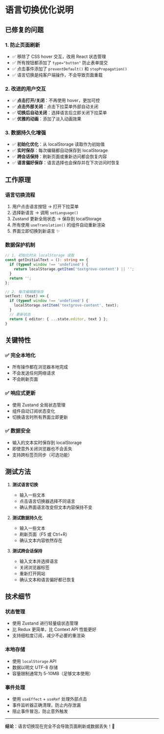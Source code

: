 # 语言切换优化说明

## 已修复的问题

### 1. **防止页面刷新**
- ✅ 移除了 CSS hover 交互，改用 React 状态管理
- ✅ 所有按钮都添加了 `type="button"` 防止表单提交
- ✅ 点击事件添加了 `preventDefault()` 和 `stopPropagation()`
- ✅ 语言切换是纯客户端操作，不会导致页面重载

### 2. **改进的用户交互**
- ✅ **点击打开/关闭**：不再使用 hover，更加可控
- ✅ **点击外部关闭**：点击下拉菜单外部自动关闭
- ✅ **切换后自动关闭**：选择语言后立即关闭下拉菜单
- ✅ **优雅的动画**：添加了淡入动画效果

### 3. **数据持久化增强**
- ✅ **初始化优化**：从 localStorage 读取作为初始值
- ✅ **实时保存**：每次编辑都自动保存到 localStorage
- ✅ **跨会话保持**：刷新页面或重新访问都会恢复内容
- ✅ **语言偏好保存**：语言选择也会保存并在下次访问时恢复

## 工作原理

### 语言切换流程
1. 用户点击语言按钮 → 打开下拉菜单
2. 选择新语言 → 调用 `setLanguage()`
3. Zustand 更新全局状态 → 保存到 localStorage
4. 所有使用 `useTranslation()` 的组件自动重新渲染
5. 界面立即切换到新语言 ✨

### 数据保护机制
```typescript
// 1. 初始化时从 localStorage 读取
const getInitialText = (): string => {
  if (typeof window !== 'undefined') {
    return localStorage.getItem('textgrove-content') || '';
  }
  return '';
};

// 2. 每次编辑都保存
setText: (text) => {
  if (typeof window !== 'undefined') {
    localStorage.setItem('textgrove-content', text);
  }
  // 更新状态
  return { editor: { ...state.editor, text } };
}
```

## 关键特性

### ✅ 完全本地化
- 所有操作都在浏览器本地完成
- 不会发送任何网络请求
- 不会刷新页面

### ✅ 响应式更新
- 使用 Zustand 全局状态管理
- 组件自动订阅状态变化
- 切换语言时所有界面立即更新

### ✅ 数据安全
- 输入的文本实时保存到 localStorage
- 即使意外关闭浏览器也不会丢失
- 支持跨标签页同步（可选功能）

## 测试方法

1. **测试语言切换**
   - 输入一些文本
   - 点击语言切换器选择不同语言
   - 确认界面语言改变但文本内容保持不变

2. **测试数据持久化**
   - 输入一些文本
   - 刷新页面（F5 或 Ctrl+R）
   - 确认文本内容依然存在

3. **测试跨会话保持**
   - 输入文本并选择语言
   - 关闭浏览器标签
   - 重新打开网站
   - 确认文本和语言偏好都已恢复

## 技术细节

### 状态管理
- 使用 Zustand 进行轻量级状态管理
- 比 Redux 更简单，比 Context API 性能更好
- 支持细粒度订阅，减少不必要的重渲染

### 本地存储
- 使用 `localStorage` API
- 数据以明文 UTF-8 存储
- 容量限制通常为 5-10MB（足够文本使用）

### 事件处理
- 使用 `useEffect` + `useRef` 处理外部点击
- 事件监听器正确清理，防止内存泄漏
- 阻止事件冒泡，防止意外触发

---

**结论**：语言切换现在完全不会导致页面刷新或数据丢失！🎉

